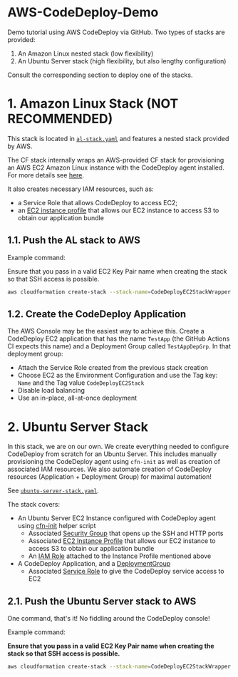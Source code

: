 # AWS-CodeDeploy-Demo

Demo tutorial using AWS CodeDeploy via GitHub. Two types of stacks are provided:

1. An Amazon Linux nested stack (low flexibility)
2. An Ubuntu Server stack (high flexibility, but also lengthy configuration)

Consult the corresponding section to deploy one of the stacks.

# 1. Amazon Linux Stack (NOT RECOMMENDED)

This stack is located in [`al-stack.yaml`](./al-stack.yaml) and features a nested stack provided by AWS.

The CF stack internally wraps an AWS-provided CF stack for provisioning an AWS EC2 Amazon Linux instance with the
CodeDeploy agent installed. For more details
see [here](https://docs.aws.amazon.com/codedeploy/latest/userguide/instances-ec2-create-cloudformation-template.html#instances-ec2-create-cloudformation-template-cli).

It also creates necessary IAM resources, such as:

- a Service Role that allows CodeDeploy to access EC2;
- an [EC2 instance profile](https://docs.aws.amazon.com/IAM/latest/UserGuide/id_roles_use_switch-role-ec2_instance-profiles.html)
that allows our EC2 instance to access S3 to obtain our application bundle

## 1.1. Push the AL stack to AWS

Example command:

Ensure that you pass in a valid EC2 Key Pair name when creating the stack so that SSH access is possible.

```bash
aws cloudformation create-stack --stack-name=CodeDeployEC2StackWrapper  --template-body=file:///home/akshay/Desktop/Dev/Tutes/AWS-CodeDeploy-Demo/al-stack.yaml --capabilities=CAPABILITY_IAM --region us-east-1 --parameters ParameterKey=EC2KPName,ParameterValue=adesk
```

## 1.2. Create the CodeDeploy Application

The AWS Console may be the easiest way to achieve this. Create a CodeDeploy EC2 application that has the name
`TestApp` (the GitHub Actions CI expects this name) and a Deployment Group called `TestAppDepGrp`. In that deployment
group:

- Attach the Service Role created from the previous stack creation
- Choose EC2 as the Environment Configuration and use the Tag key: `Name` and the Tag value `CodeDeployEC2Stack`
- Disable load balancing
- Use an in-place, all-at-once deployment

# 2. Ubuntu Server Stack

In this stack, we are on our own. We create everything needed to configure CodeDeploy from scratch for an Ubuntu Server.
This includes manually provisioning the CodeDeploy agent using `cfn-init` as well as creation of associated IAM resources.
We also automate creation of CodeDeploy resources (Application + Deployment Group) for maximal automation!

See [`ubuntu-server-stack.yaml`](./ubuntu-server-stack.yaml).

The stack covers:

- An Ubuntu Server EC2 Instance configured with CodeDeploy agent
  using [cfn-init](https://docs.aws.amazon.com/AWSCloudFormation/latest/UserGuide/cfn-init.html) helper script
  - Associated [Security Group](https://docs.aws.amazon.com/AWSEC2/latest/UserGuide/ec2-security-groups.html) that opens
    up the SSH and HTTP ports
  - Associated [EC2 Instance Profile](https://docs.aws.amazon.com/IAM/latest/UserGuide/id_roles_use_switch-role-ec2_instance-profiles.html)
  that allows our EC2 instance to access S3 to obtain our application bundle
  - An [IAM Role](https://docs.aws.amazon.com/AWSEC2/latest/UserGuide/iam-roles-for-amazon-ec2.html) attached to the
      Instance Profile mentioned above
- A CodeDeploy Application, and
  a [DeploymentGroup](https://docs.aws.amazon.com/codedeploy/latest/userguide/deployment-groups.html#deployment-group-server)
    - Associated [Service Role](https://docs.aws.amazon.com/codedeploy/latest/userguide/getting-started-create-service-role.html)
    to give the CodeDeploy service access to EC2

## 2.1. Push the Ubuntu Server stack to AWS

One command, that's it! No fiddling around the CodeDeploy console!

Example command:

**Ensure that you pass in a valid EC2 Key Pair name when creating the stack so that SSH access is possible.**

```bash
aws cloudformation create-stack --stack-name=CodeDeployEC2StackWrapper  --template-body=file:///home/akshay/Desktop/Dev/Tutes/AWS-CodeDeploy-Demo/ubuntu-server-stack.yaml --capabilities=CAPABILITY_IAM --region us-east-1 --parameters ParameterKey=EC2KPName,ParameterValue=adesk
```
